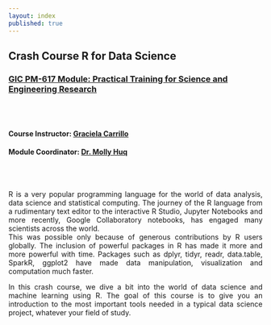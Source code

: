 ```yaml
---
layout: index
published: true
---
```


## Crash Course R for Data Science

### [GIC PM-617 Module: Practical Training for Science and Engineering Research](https://pathways.kaplaninternational.com/course/view.php?id=2879)
<br><br>
#### Course Instructor: [Graciela Carrillo](mailto:graciela.carrillo@kaplan.com?subject=[Intro_Python]%20Source%20Han%20Sans)
#### Module Coordinator: [Dr. Molly Huq](mailto:graciela.carrillo@kaplan.com?subject=[Intro_Python]%20Source%20Han%20Sans)
<br><br>

<p align="justify">
R is a very popular programming language for the world of data analysis, data science and statistical computing. The journey of the R language from a rudimentary text editor to the interactive R Studio, Jupyter Notebooks and more recently, Google Collaboratory notebooks, has engaged many scientists across the world.
<br>
This was possible only because of generous contributions by R users globally. The inclusion of powerful packages in R has made it more and more powerful with time. Packages such as dplyr, tidyr, readr, data.table, SparkR, ggplot2 have made data manipulation, visualization and computation much faster.
</p>

<p align="justify">
In this crash course, we dive a bit into the world of data science and machine learning using R. The goal of this course is to give you an introduction to the most important tools needed in a typical data science project, whatever your field of study.
</p>
